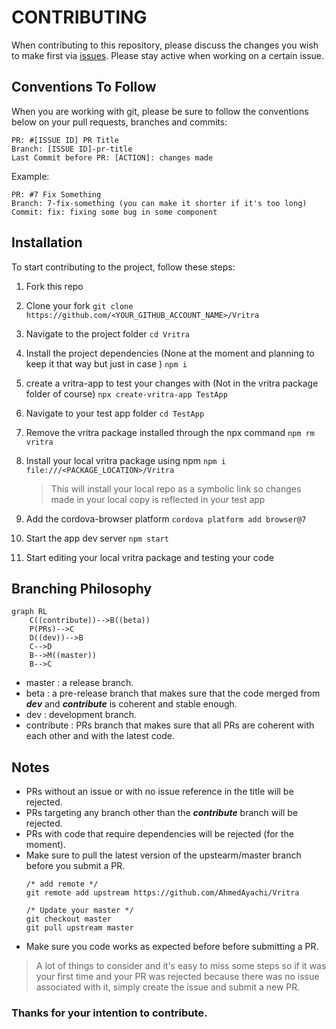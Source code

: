 # CONTRIBUTING

When contributing to this repository, please discuss the changes you wish to make first via [issues](https://github.com/AhmedAyachi/Vritra/issues).
Please stay active when working on a certain issue.

## Conventions To Follow

When you are working with git, please be sure to follow the conventions below on your pull requests, branches and commits:
```
PR: #[ISSUE ID] PR Title
Branch: [ISSUE ID]-pr-title
Last Commit before PR: [ACTION]: changes made
```
Example:
```text
PR: #7 Fix Something
Branch: 7-fix-something (you can make it shorter if it's too long)
Commit: fix: fixing some bug in some component
```
## Installation
To start contributing to the project, follow these steps:

 1. Fork this repo
 2. Clone your fork	
	  ```git clone https://github.com/<YOUR_GITHUB_ACCOUNT_NAME>/Vritra```
 3. Navigate to the project folder
	 ```cd Vritra```
4. Install the project dependencies (None at the moment and planning to keep it that way but just in case )
	```npm i```
5. create a vritra-app to test your changes with (Not in the vritra package folder of course)
    ```npx create-vritra-app TestApp```
6. Navigate to your test app folder 
	```cd TestApp```
7. Remove the vritra package installed through the npx command
	```npm rm vritra```
8. Install your local vritra package using npm
    ``npm i file:///<PACKAGE_LOCATION>/Vritra``
    >This will install your local repo as a symbolic link so changes made in your local copy is reflected in your test app
     
9. Add the cordova-browser platform
    ```cordova platform add browser@7```
10. Start the app dev server
	```npm start``` 
11. Start editing your local vritra package and testing your code

## Branching Philosophy
```mermaid
graph RL
	C((contribute))-->B((beta))
	P(PRs)-->C
	D((dev))-->B
	C-->D
	B-->M((master))
	B-->C
```
- master : a release branch.
- beta : a pre-release branch that makes sure that the code merged from ***dev*** and ***contribute*** is coherent and stable enough.
- dev : development branch.
- contribute : PRs branch that makes sure that all PRs are coherent with each other and with the latest code.

## Notes
- PRs without an issue or with no issue reference in the title will be rejected.
- PRs targeting any branch other than the ***contribute*** branch will be rejected.
- PRs with code that require dependencies will be rejected (for the moment).
- Make sure to pull the latest version of the upstearm/master branch before you submit a PR.
    ```
    /* add remote */
    git remote add upstream https://github.com/AhmedAyachi/Vritra
    
    /* Update your master */
	git checkout master
	git pull upstream master
	```
- Make sure you code works as expected before before submitting a PR.

>A lot of things to consider and it's easy to miss some steps so if it was your first time and your PR was rejected because there was no issue associated with it, simply create the issue and submit a new PR. 

### Thanks for your intention to contribute.